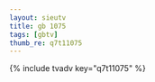 ```yaml
--- 
layout: sieutv
title: gb 1075
tags: [gbtv]
thumb_re: q7t11075
---
```

{% include tvadv key="q7t11075" %} 
